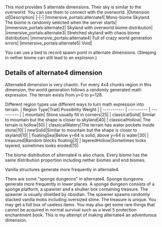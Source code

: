 This mod provides 5 alternate dimensions. Their sky is similar to the overworld.
You can use them to connect with the overworld.
|Dimension id|Description|
|-|-|
|immersive_portals:alternate1| Mono-biome Skyland. The biome is randomly selected when the server starts|
|immersive_portals:alternate2| Skyland with overworld biome distribution|
|immersive_portals:alternate3| Stretched skyland with chaos biome distribution|
|immersive_portals:alternate4| Full of crazy world generation errors|
|immersive_portals:alternate5| Void|

You can use a bed to record spawn point in alternate dimensions.
(Sleeping in nether biome can still lead to an explosion.)

## Details of alternate4 dimension
Alternate4 dimension is very chaotic. For every 4x4 chunks region in this dimension, the world generation follows a randomly generated math expression. The terrain exists from y=0 to y=128.

Different region types use different ways to turn math expression into terrain.
| Region Type|Trait| Possibility Weight   |
| ----------- | ---------- | ---------- |
| mountain| Stone usually fill in corners|25|
| classicalSolid| Similar to mountain but the shape is closer to skyland|40|
| classicalHollow| The terrain is hollow|50|
| classicalWatery|The terrain has water pockets inside stone|10|
| newSolid|Similar to mountain but the shape is closer to skyland|10|
| floatingSea|Below y=64 is solid, above y=64 is water|30|
| treasured|Random blocks floating|3|
| layeredHollow|Sometimes looks layered, sometimes looks eroded|15|

The biome distribution of alternate4 is also chaos. Every biome has the same distribution proportion including nether biomes and end biomes.

Vanilla structures generate more frequently in alternate4.

There are some "sponge dungeons" in alternate4. Sponge dungeons generate more frequently in lower places.
A sponge dungeon consists of a sponge platform, a spawner and a shulker box containing treasure.
The spawner is usually shielded by obsidian.
The spawner spawns randomly stacked vanilla mobs including oversized slime.
The treasure is unique. You may get a full box of useless items. You may also get some rare things that cannot be acquired in normal survival such as a level 5 protection enchantment book.
This is my attempt of making alternate4 an adventurous dimension.